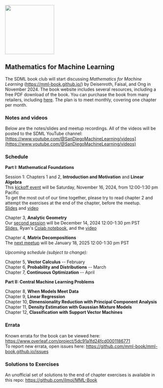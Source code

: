 <img src="https://github.com/SanDiegoMachineLearning/bookclub/blob/master/images/mml-book-cover.jpg?raw=true" width="160">

## Mathematics for Machine Learning

The SDML book club will start discussing *Mathematics for Machine Learning* (https://mml-book.github.io/)
by Deisenroth, Faisal, and Ong in November 2024.
The book website includes several resources, including a free PDF download of the book.
You can purchase the book from many retailers, including [here](https://www.amazon.com/Mathematics-Machine-Learning-Peter-Deisenroth/dp/110845514X/ref=sr_1_1).
The plan is to meet monthly, covering one chapter per month.

### Notes and videos
Below are the notes/slides and meetup recordings.
All of the videos will be posted to the SDML YouTube channel:  [https://www.youtube.com/@SanDiegoMachineLearning/videos](https://www.youtube.com/@SanDiegoMachineLearning/videos)

### Schedule

**Part I: Mathematical Foundations**

Session 1:  Chapters 1 and 2, **Introduction and Motivation** and **Linear Algebra** \
This [kickoff event](https://www.meetup.com/san-diego-machine-learning/events/304168890/) will be Saturday, November 16, 2024, from 12:00-1:30 pm Pacific \
To get the most out of our time together, please try to read chapter 2 and attempt the exercises at the end of the chapter, before the meetup. \
[Slides](./mml/Chapter%202%20Linear%20Algebra.pdf) and [video](https://youtu.be/Cob_1B9TIlA)

Chapter 3, **Analytic Geometry** \
Our [second session](https://www.meetup.com/san-diego-machine-learning/events/304593509/) will be December 14, 2024 12:00-1:30 pm PST \
[Slides](./mml/Chapter%203_Analytic%20Geometry.pdf), Ryan's [Colab notebook](https://colab.research.google.com/drive/1dvVnFHvQwfp_N4HvDqazKgwx2lKUHPnI),
and the [video](https://youtu.be/kzTHVYkkAck)

Chapter 4, **Matrix Decompositions** \
The [next meetup]() will be January 18, 2025 12:00-1:30 pm PST

*Upcoming schedule (subject to change):*

Chapter 5, **Vector Calculus** -- February \
Chapter 6, **Probability and Distributions** -- March \
Chapter 7, **Continuous Optimization** -- April 

**Part II: Central Machine Learning Problems**

Chapter 8, **When Models Meet Data** \
Chapter 9, **Linear Regression** \
Chapter 10, **Dimensionality Reduction with Principal Component Analysis** \
Chapter 11, **Density Estimation with Gaussian Mixture Models** \
Chapter 12, **Classification with Support Vector Machines** 


### Errata
Known errata for the book can be viewed here:  https://www.overleaf.com/project/5dc91a1fd24fcd0001186771 \
To report new errata, open issues here:  https://github.com/mml-book/mml-book.github.io/issues

### Solutions to Exercises
An unofficial set of solutions to the end of chapter exercises is available in this repo: https://github.com/ilmoi/MML-Book

<br>
<br>
